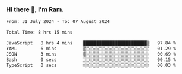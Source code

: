 ### Hi there 👋, I'm Ram.

<!--START_SECTION:waka-->

```txt
From: 31 July 2024 - To: 07 August 2024

Total Time: 8 hrs 15 mins

JavaScript   8 hrs 4 mins    ████████████████████████▒   97.84 %
YAML         6 mins          ▒░░░░░░░░░░░░░░░░░░░░░░░░   01.29 %
JSON         3 mins          ▒░░░░░░░░░░░░░░░░░░░░░░░░   00.69 %
Bash         0 secs          ░░░░░░░░░░░░░░░░░░░░░░░░░   00.15 %
TypeScript   0 secs          ░░░░░░░░░░░░░░░░░░░░░░░░░   00.03 %
```

<!--END_SECTION:waka-->
